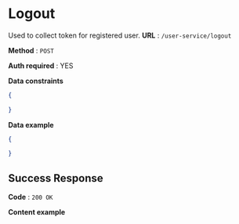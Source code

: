# Logout
Used to collect token for registered user.
**URL** : `/user-service/logout`

**Method** : `POST`

**Auth required** : YES

**Data constraints**

```json
{
    
}
```
**Data example**

```json
{
    
}
```

## Success Response

**Code** : `200 OK`

**Content example**

```json
	
    
	
```
